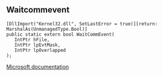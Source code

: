 ## Waitcommevent

```
[DllImport("Kernel32.dll", SetLastError = true)][return: MarshalAs(UnmanagedType.Bool)]
public static extern bool WaitCommEvent(
   IntPtr hFile,
   IntPtr lpEvtMask,
   IntPtr lpOverlapped
);
```

[Microsoft documentation](https://docs.microsoft.com/en-us/windows/win32/api/commctrl/nf-commctrl-waitcommevent)
